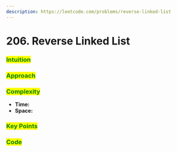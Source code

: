 ```yaml
---
description: https://leetcode.com/problems/reverse-linked-list
---
```


# 206. Reverse Linked List

### <mark style="color:green;">Intuition</mark>

###

### <mark style="color:green;">Approach</mark>

###

### <mark style="color:green;">Complexity</mark>

* **Time:**
* **Space:**

### <mark style="color:green;">Key Points</mark>

### <mark style="color:green;">**Code**</mark>

```cpp
```


